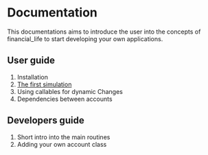 # Documentation

This documentations aims to introduce the user into the concepts of financial_life to start developing your own applications.

## User guide

1. Installation
2. [The first simulation](01_first_simulation.md)
3. Using callables for dynamic Changes
4. Dependencies between accounts

## Developers guide

1. Short intro into the main routines
2. Adding your own account class
